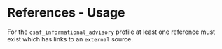 # References - Usage

For the `csaf_informational_advisory` profile at least one reference must exist which has links to an `external` source.

